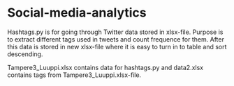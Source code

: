 # Social-media-analytics

Hashtags.py is for going through Twitter data stored in xlsx-file.
Purpose is to extract different tags used in tweets and count frequence for
them. After this data is stored in new xlsx-file where it is easy to turn in to
table and sort descending.

Tampere3_Luuppi.xlsx contains data for hashtags.py and data2.xlsx contains tags
from Tampere3_Luuppi.xlsx-file.
